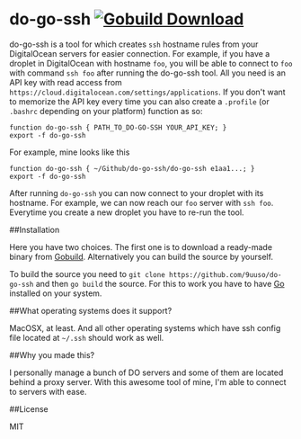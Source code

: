 do-go-ssh [![Gobuild Download](http://gobuild.io/badge/github.com/9uuso/do-go-ssh/download.png)](http://gobuild.io/github.com/9uuso/do-go-ssh)
=======

do-go-ssh is a tool for which creates `ssh` hostname rules from your DigitalOcean servers for easier connection. For example, if you have a droplet in DigitalOcean with hostname `foo`, you will be able to connect to `foo` with command `ssh foo` after running the do-go-ssh tool. All you need is an API key with read access from `https://cloud.digitalocean.com/settings/applications`. If you don't want to memorize the API key every time you can also create a `.profile` (or `.bashrc` depending on your platform) function as so:

    function do-go-ssh { PATH_TO_DO-GO-SSH YOUR_API_KEY; }
    export -f do-go-ssh

For example, mine looks like this

    function do-go-ssh { ~/Github/do-go-ssh/do-go-ssh e1aa1...; }
    export -f do-go-ssh

After running `do-go-ssh` you can now connect to your droplet with its hostname. For example, we can now reach our `foo` server with `ssh foo`. Everytime you create a new droplet you have to re-run the tool.

##Installation

Here you have two choices. The first one is to download a ready-made binary from [Gobuild](http://gobuild.io/download/github.com/9uuso/do-go-ssh). Alternatively you can build the source by yourself.

To build the source you need to `git clone https://github.com/9uuso/do-go-ssh` and then `go build` the source. For this to work you have to have [Go](http://golang.org/doc/install) installed on your system.

##What operating systems does it support?

MacOSX, at least. And all other operating systems which have ssh config file located at `~/.ssh` should work as well.

##Why you made this?

I personally manage a bunch of DO servers and some of them are located behind a proxy server. With this awesome tool of mine, I'm able to connect to servers with ease.

##License

MIT